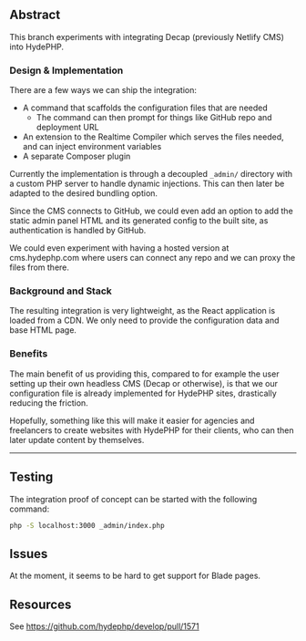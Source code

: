 ## Abstract

This branch experiments with integrating Decap (previously Netlify CMS) into HydePHP.

### Design & Implementation

There are a few ways we can ship the integration:
- A command that scaffolds the configuration files that are needed
  - The command can then prompt for things like GitHub repo and deployment URL
- An extension to the Realtime Compiler which serves the files needed, and can inject environment variables
- A separate Composer plugin

Currently the implementation is through a decoupled `_admin/` directory with a custom PHP server to handle dynamic injections. This can then later be adapted to the desired bundling option.

Since the CMS connects to GitHub, we could even add an option to add the static admin panel HTML and its generated config to the built site, as authentication is handled by GitHub.

We could even experiment with having a hosted version at cms.hydephp.com where users can connect any repo and we can proxy the files from there.

### Background and Stack

The resulting integration is very lightweight, as the React application is loaded from a CDN. We only need to provide the configuration data and base HTML page.

### Benefits

The main benefit of us providing this, compared to for example the user setting up their own headless CMS (Decap or otherwise), is that we our configuration file is already implemented for HydePHP sites, drastically reducing the friction.

Hopefully, something like this will make it easier for agencies and freelancers to create websites with HydePHP for their clients, who can then later update content by themselves.

---

## Testing

The integration proof of concept can be started with the following command:

```bash
php -S localhost:3000 _admin/index.php
```

## Issues

At the moment, it seems to be hard to get support for Blade pages.

## Resources

See https://github.com/hydephp/develop/pull/1571
